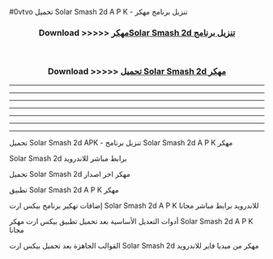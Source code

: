 #0vtvo تحميل Solar Smash 2d  A P K - تنزيل برنامج مهكر



<div align="center">
<h3>Download >>>>> <a href="https://runaway1.web.app/?sq=Solar Smash 2d ">مهكرSolar Smash 2d  تنزيل برنامج</a></h3><br>

<h3>Download >>>>> <a href="https://runaway1.web.app/?sq=Solar Smash 2d ">تحميل Solar Smash 2d  مهكر</a></h3>
</div>


----------------------------------------------------------

----------------------------------------------------------

----------------------------------------------------------

----------------------------------------------------------

----------------------------------------------------------

----------------------------------------------------------

----------------------------------------------------------

تحميل Solar Smash 2d  APK - تنزيل برنامج Solar Smash 2d  A P K مهكر

Solar Smash 2d  برابط مباشر للاندرويد

تحميل Solar Smash 2d  مهكر اخر اصدار

تطبيق Solar Smash 2d  A P K مهكر

إضافات تهكير برنامج بيكس ارت Solar Smash 2d  A P K للاندرويد برابط مباشر مجانا

أدوات التعديل الأساسية بعد تحميل تطبيق بيكس ارت مهكر Solar Smash 2d  A P K مجانا

القوالب الجاهزة بعد تحميل بيكس ارت Solar Smash 2d  مهكر من ميديا فاير للاندرويد


